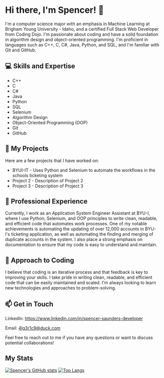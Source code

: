 # Hi there, I'm Spencer! 👋
I'm a computer science major with an emphasis in Machine Learning at Brigham Young University - Idaho, and a certified Full Stack Web Developer from Coding Dojo. I'm passionate about coding and have a solid foundation in algorithm design and object-oriented programming. I'm proficient in languages such as C++, C, C#, Java, Python, and SQL, and I'm familiar with Git and GitHub.

## 💻 Skills and Expertise
- C++
- C
- C#
- Java
- Python
- SQL
- Selenium
- Algorithm Design
- Object-Oriented Programming (OOP)
- Git
- GitHub

## 🔭 My Projects
Here are a few projects that I have worked on:

- BYUI-IT - Uses Python and Selenium to automate the workflows in the schools ticketing system
- Project 2 - Description of Project 2
- Project 3 - Description of Project 3


## 🚀 Professional Experience
Currently, I work as an Application System Engineer Assistant at BYU-I, where I use Python, Selenium, and OOP principles to write clean, readable, and efficient code that automates work processes. One of my notable achievements is automating the updating of over 12,000 accounts in BYU-I's ticketing application, as well as automating the finding and merging of duplicate accounts in the system. I also place a strong emphasis on documentation to ensure that my code is easy to understand and maintain.

## 🌱 Approach to Coding
I believe that coding is an iterative process and that feedback is key to improving your skills. I take pride in writing clean, readable, and efficient code that can be easily maintained and scaled. I'm always looking to learn new technologies and approaches to problem-solving.

## 📫 Get in Touch
LinkedIn: <https://www.linkedin.com/in/spencer-saunders-developer>

Email: <4lg3r1c9@duck.com>

Feel free to reach out to me if you have any questions or want to discuss potential collaborations!

## My Stats
[![Spencer's GitHub stats](https://github-readme-stats.vercel.app/api?username=spencersaunders45&show_icons=true&theme=dracula)](https://github.com/spencersaunders45/github-readme-stats)
[![Top Langs](https://github-readme-stats.vercel.app/api/top-langs/?username=spencersaunders45&layout=compact&theme=dracula)](https://github.com/spencersaunders45/github-readme-stats)

<!---
spencersaunders45/spencersaunders45 is a ✨ special ✨ repository because its `README.md` (this file) appears on your GitHub profile.
You can click the Preview link to take a look at your changes.
--->
